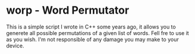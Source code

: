 # worp - Word Permutator
This is a simple script I wrote in C++ some years ago, it allows you to generete all possible permutations of a given list of words.
Fell fre to use it as you wish.
I'm not responsible of any damage you may make to your device.
